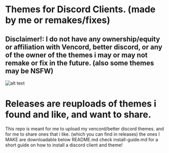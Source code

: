 # Themes for Discord Clients. (made by me or remakes/fixes)
## Disclaimer!: I do not have any ownership/equity or affiliation with Vencord, better discord, or any of the owner of the themes i may or may not remake or fix in the future. (also some themes may be NSFW)
![alt text](https://cdn.discordapp.com/attachments/1253049073871884369/1353897923980558429/vencord.png?ex=67e35333&is=67e201b3&hm=65c635fd4abb5030b319879b2cca9a0bf898c80b2f49a90c6504f48de171efc4& "Logo Title Text 1")
# Releases are reuploads of themes i found and like, and want to share.
This repo is meant for me to upload my vencord/better discord themes. and for me to share ones that i like. (which you can find in releases) the ones I MAKE are downloadable below README.md
check install-guide.md for a short guide on how to install a discord client and theme!
